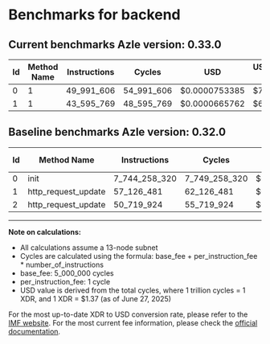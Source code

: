 # Benchmarks for backend

## Current benchmarks Azle version: 0.33.0
| Id | Method Name | Instructions | Cycles | USD | USD/Million Calls | Change |
|-----------|-------------|------------|--------|-----|--------------|-------|
| 0 | 1 | 49_991_606 | 54_991_606 | $0.0000753385 | $75.33 | <font color="green">-7_694_266_714</font> |
| 1 | 1 | 43_595_769 | 48_595_769 | $0.0000665762 | $66.57 | <font color="green">-13_530_712</font> |

## Baseline benchmarks Azle version: 0.32.0
| Id | Method Name | Instructions | Cycles | USD | USD/Million Calls |
|-----------|-------------|------------|--------|-----|--------------|
| 0 | init | 7_744_258_320 | 7_749_258_320 | $0.0106164839 | $10_616.48 |
| 1 | http_request_update | 57_126_481 | 62_126_481 | $0.0000851133 | $85.11 |
| 2 | http_request_update | 50_719_924 | 55_719_924 | $0.0000763363 | $76.33 |



---

**Note on calculations:**
- All calculations assume a 13-node subnet
- Cycles are calculated using the formula: base_fee + per_instruction_fee \* number_of_instructions
- base_fee: 5_000_000 cycles
- per_instruction_fee: 1 cycle
- USD value is derived from the total cycles, where 1 trillion cycles = 1 XDR, and 1 XDR = $1.37 (as of June 27, 2025)

For the most up-to-date XDR to USD conversion rate, please refer to the [IMF website](https://www.imf.org/external/np/fin/data/rms_sdrv.aspx).
For the most current fee information, please check the [official documentation](https://internetcomputer.org/docs/references/cycles-cost-formulas).